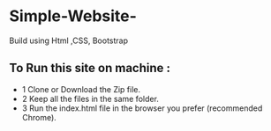# Simple-Website-
Build using Html ,CSS, Bootstrap 

## To Run this site on machine :
* 1 Clone or Download the Zip file.
* 2 Keep all the files in the same folder.
* 3 Run the index.html file in the browser you prefer (recommended Chrome).
